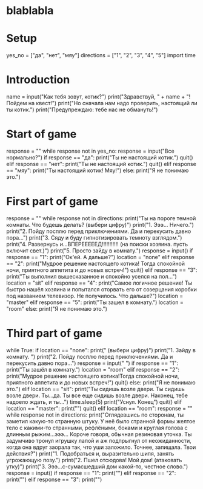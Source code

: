 # blablabla
# Setup
yes_no = ["да", "нет", "мяу"]
directions = ["1", "2", "3", "4", "5"]
import time
 
# Introduction
name = input("Как тебя зовут, котик?")
print("Здравствуй, " + name + "! Пойдем на квест!")
print("Но сначала нам надо проверить, настоящий ли ты котик.")
print("Предупреждаю: тебе нас не обмануть!")

# Start of game
response = ""
while response not in yes_no:
    response = input("Все нормально?")
    if response == "да":
        print("Ты не настоящий котик.")
        quit()
    elif response == "нет":
        print("Ты не настоящий котик.")
        quit()
    elif response == "мяу":
        print("Ты настоящий котик! Мяу!")
    else: 
        print("Я не понимаю это.")



# First part of game
response = ""
while response not in directions:
    print("Ты на пороге темной комнаты. Что будешь делать? (выбери цифру)")
    print("1. Эээ... Ничего.")
    print("2. Пойду посплю перед приключениями. Да и перекусить давно пора...")
    print("3. Сяду и буду гипнотизировать темноту взглядом.")
    print("4. Развернусь и...ВПЕРЕЕЕЕЕД!!!!!!!!!!! (на поиски хозяина. пусть включит свет.)")
    print("5. Просто зайду в комнату.")
    response = input() 
    if response == "1":
        print("Ок'ей. А дальше?")
        location = "none"
    elif response == "2":
        print("Мудрое решение настоящего котика! Тогда спокойной ночи, приятного аппетита и до новых	встреч!")
        quit()
    elif response == "3":
        print("Ты выполнил вышесказанное и спокойно уселся на пол...")
        location = "sit"
    elif response == "4":
        print("Самое логичное решение! Ты быстро нашёл хозяина и попытался оторвать его от созерцания коробки под названием телевизор. Не получилось. Что дальше?")
        location = "master"
    elif response == "5":
        print("Ты зашел в комнату.")
        location = "room"
    else:
        print("Я не понимаю это.")


# Third part of game
while True:
  if location == "none":
      print(" (выбери цифру)")
      print("1. Зайду в комнату. ")
      print("2. Пойду посплю перед приключениями. Да и перекусить давно пора...")
      response = input(" ") 
      if response == "1":
          print("Ты зашёл в комнату.")
          location = "room"
      elif response == "2":
          print("Мудрое решение настоящего котика!Тогда спокойной ночи, приятного аппетита и до новых	встреч!")
          quit()
      else:
          print("Я не понимаю это.")
  elif location == "sit":
    print("Ты сидишь возле двери. Ты сидишь возле двери. Ты...да. Ты все еще сидишь возле двери. Наконец, тебе надоело ждать, и ты...")
    time.sleep(5)
    print("Уснул. Конец")
    quit()
  elif location == "master":
    print("")
    quit()
  elif location == "room":
    response = ""
    while response not in directions:
      print("Оглядевшись по сторонам, ты заметил какую-то странную штуку. У неё было странной формы желтое тело с какими-то странными, рефлёными, боками и круглая голова с длинным рыжим...эээ... Короче говоря, обычная резиновая уточка. Ты задумчиво тронул игрушку лапой и аж подпрыгнул от неожиданности, когда она вдруг заорала так, что уши заложило. Точнее, запищала. Твои действия?")
      print("1. Подобраться и, выразительно шипя, занять угрожающую позу.")
      print("2. Пшел отсюдова! Мой дом! (атаковать утку)")
      print("3. Эээ...с-сумасшедший дом какой-то, честное слово.")
      response = input()
      if response == "1":
        print("")
      elif response == "2":
        print("")
      elif response == "3":
        print("")
